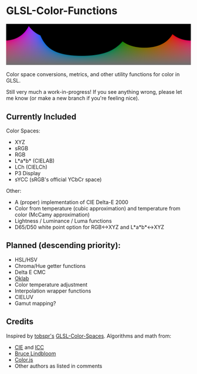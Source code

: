 # GLSL-Color-Functions

![LCh color space sRGB gamut](screenshot2.png?raw=true "sRGB Gamut in LCh Color Space")

Color space conversions, metrics, and other utility functions for color in GLSL.

Still very much a work-in-progress! If you see anything wrong, please let me know (or make a new branch if you're feeling nice).

## Currently Included
Color Spaces:
* XYZ
* sRGB
* RGB
* L\*a\*b\* (CIELAB)
* LCh (CIELCh)
* P3 Display
* sYCC (sRGB's official YCbCr space)

Other:
* A (proper) implementation of CIE Delta-E 2000
* Color from temperature (cubic approximation) and temperature from color (McCamy approximation)
* Lightness / Luminance / Luma functions
* D65/D50 white point option for RGB<->XYZ and L\*a\*b\*<->XYZ

## Planned (descending priority):
* HSL/HSV
* Chroma/Hue getter functions
* Delta E CMC
* [Oklab](https://bottosson.github.io/posts/oklab/)
* Color temperature adjustment
* Interpolation wrapper functions
* CIELUV
* Gamut mapping?

## Credits

Inspired by [tobspr's](https://github.com/tobspr) [GLSL-Color-Spaces](https://github.com/tobspr/GLSL-Color-Spaces).
Algorithms and math from:
* [CIE](https://cie.co.at/) and [ICC](https://www.color.org/)
* [Bruce Lindbloom](http://www.brucelindbloom.com/)
* [Color.js](https://colorjs.io/)
* Other authors as listed in comments
